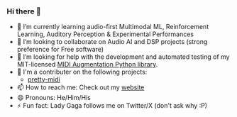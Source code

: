 ### Hi there 👋

- 🌱 I’m currently learning audio-first Multimodal ML, Reinforcement Learning, Auditory Perception & Experimental Performances
- 👯 I’m looking to collaborate on Audio AI and DSP projects (strong preference for Free software)
- 🤔 I’m looking for help with the development and automated testing of my MIT-licensed [MIDI Augmentation Python library](https://github.com/a-pillay/MIDIOgre]).
- 🤝 I'm a contributer on the following projects:
  -  [pretty-midi](https://github.com/craffel/pretty-midi)
- 📫 How to reach me: Check out my [website](https://ashwinpillay.com/)
- 😄 Pronouns: He/Him/His
- ⚡ Fun fact: Lady Gaga follows me on Twitter/X (don't ask why :P)
<!-- - 💬 Ask me about --> 

<!--
**a-pillay/a-pillay** is a ✨ _special_ ✨ repository because its `README.md` (this file) appears on your GitHub profile.

Here are some ideas to get you started:

- 🔭 I’m currently working on ...
- 🌱 I’m currently learning ...
- 👯 I’m looking to collaborate on ...
- 🤔 I’m looking for help with ...
- 💬 Ask me about ...
- 📫 How to reach me: ...
- 😄 Pronouns: ...
- ⚡ Fun fact: ...
-->
